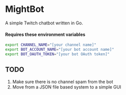 # MightBot
A simple Twitch chatbot written in Go.

#### Requires these environment variables
```bash
export CHANNEL_NAME="[your channel name]"
export BOT_ACCOUNT_NAME="[your bot account name]"
export BOT_OAUTH_TOKEN="[your bot OAuth token]"
```

## TODO
1. Make sure there is no channel spam from the bot
2. Move from a JSON file based system to a simple GUI
